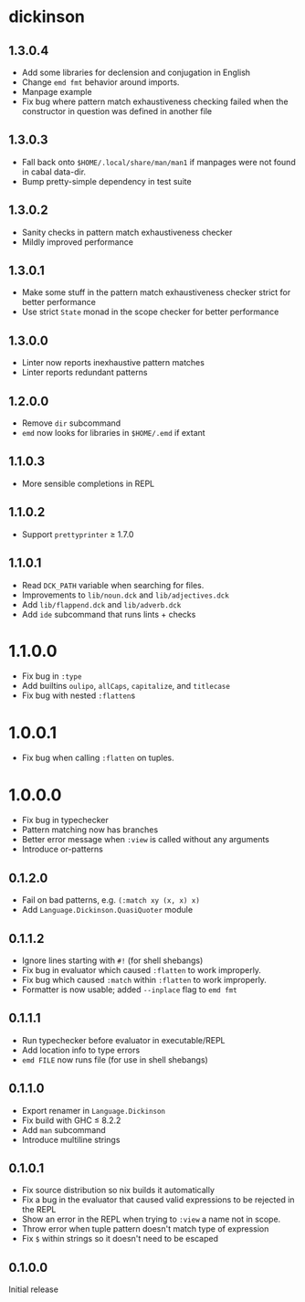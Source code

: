 # dickinson

## 1.3.0.4

  * Add some libraries for declension and conjugation in English
  * Change `emd fmt` behavior around imports.
  * Manpage example
  * Fix bug where pattern match exhaustiveness checking failed when the
    constructor in question was defined in another file

## 1.3.0.3

  * Fall back onto `$HOME/.local/share/man/man1` if manpages were not found in
    cabal data-dir.
  * Bump pretty-simple dependency in test suite

## 1.3.0.2

  * Sanity checks in pattern match exhaustiveness checker
  * Mildly improved performance

## 1.3.0.1

  * Make some stuff in the pattern match exhaustiveness checker strict for
    better performance
  * Use strict `State` monad in the scope checker for better performance

## 1.3.0.0

  * Linter now reports inexhaustive pattern matches
  * Linter reports redundant patterns

## 1.2.0.0

  * Remove `dir` subcommand
  * `emd` now looks for libraries in `$HOME/.emd` if extant

## 1.1.0.3

  * More sensible completions in REPL

## 1.1.0.2

  * Support `prettyprinter` ≥ 1.7.0

## 1.1.0.1

  * Read `DCK_PATH` variable when searching for files.
  * Improvements to `lib/noun.dck` and `lib/adjectives.dck`
  * Add `lib/flappend.dck` and `lib/adverb.dck`
  * Add `ide` subcommand that runs lints + checks

# 1.1.0.0

  * Fix bug in `:type`
  * Add builtins `oulipo`, `allCaps`, `capitalize`, and `titlecase`
  * Fix bug with nested `:flatten`s

# 1.0.0.1

  * Fix bug when calling `:flatten` on tuples.

# 1.0.0.0

  * Fix bug in typechecker
  * Pattern matching now has branches
  * Better error message when `:view` is called without any arguments
  * Introduce or-patterns

## 0.1.2.0

  * Fail on bad patterns, e.g. `(:match xy (x, x) x)`
  * Add `Language.Dickinson.QuasiQuoter` module

## 0.1.1.2

  * Ignore lines starting with `#!` (for shell shebangs)
  * Fix bug in evaluator which caused `:flatten` to work improperly.
  * Fix bug which caused `:match` within `:flatten` to work improperly.
  * Formatter is now usable; added `--inplace` flag to `emd fmt`

## 0.1.1.1

  * Run typechecker before evaluator in executable/REPL
  * Add location info to type errors
  * `emd FILE` now runs file (for use in shell shebangs)

## 0.1.1.0

  * Export renamer in `Language.Dickinson`
  * Fix build with GHC ≤ 8.2.2
  * Add `man` subcommand
  * Introduce multiline strings

## 0.1.0.1

  * Fix source distribution so nix builds it automatically
  * Fix a bug in the evaluator that caused valid expressions to be rejected
    in the REPL
  * Show an error in the REPL when trying to `:view` a name not in scope.
  * Throw error when tuple pattern doesn't match type of expression
  * Fix `$` within strings so it doesn't need to be escaped

## 0.1.0.0

Initial release
